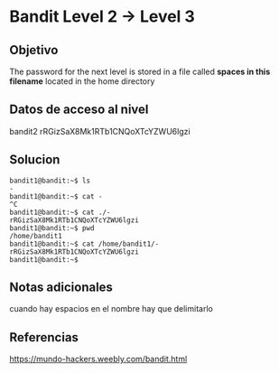 # Bandit Level 2 → Level 3

## Objetivo

The password for the next level is stored in a file called **spaces in this filename** located in the home directory

## Datos de acceso al nivel
bandit2
rRGizSaX8Mk1RTb1CNQoXTcYZWU6lgzi
## Solucion
```
bandit1@bandit:~$ ls
-
bandit1@bandit:~$ cat -
^C
bandit1@bandit:~$ cat ./-
rRGizSaX8Mk1RTb1CNQoXTcYZWU6lgzi
bandit1@bandit:~$ pwd
/home/bandit1
bandit1@bandit:~$ cat /home/bandit1/-
rRGizSaX8Mk1RTb1CNQoXTcYZWU6lgzi
bandit1@bandit:~$
```

## Notas adicionales
cuando hay espacios en el nombre hay que delimitarlo

## Referencias
https://mundo-hackers.weebly.com/bandit.html